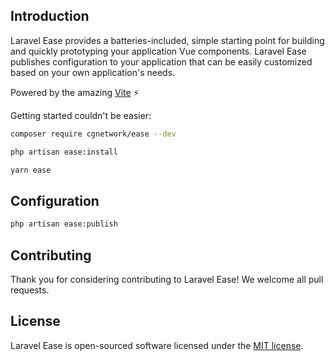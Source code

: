 ## Introduction

Laravel Ease provides a batteries-included, simple starting point for building and quickly prototyping your application Vue components. 
Laravel Ease publishes configuration to your application that can be easily customized based on your own application's needs.

Powered by the amazing [Vite](https://vitejs.dev/) ⚡

Getting started couldn't be easier:

```bash
composer require cgnetwork/ease --dev

php artisan ease:install

yarn ease
```

## Configuration

```bash
php artisan ease:publish
```

## Contributing

Thank you for considering contributing to Laravel Ease! We welcome all pull requests.

## License

Laravel Ease is open-sourced software licensed under the [MIT license](LICENSE.md).
